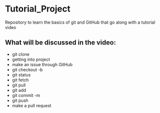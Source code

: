 # Tutorial_Project
Repository to learn the basics of git and GitHub that go along with a tutorial video

## What will be discussed in the video:
  - git clone
  - getting into project
  - make an issue through GitHub
  - git checkout -b
  - git status
  - git fetch
  - git pull
  - git add
  - git commit -m
  - git push
  - make a pull request
